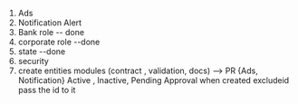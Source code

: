 1. Ads
2. Notification Alert
3. Bank role -- done
4. corporate role --done
5. state --done 
6. security 
7. create entities modules (contract , validation, docs) --> PR {Ads, Notification}
Active , Inactive, 
Pending Approval when created 
excludeid pass the id to it